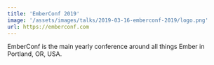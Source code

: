 ```yaml
---
title: 'EmberConf 2019'
image: '/assets/images/talks/2019-03-16-emberconf-2019/logo.png'
url: https://emberconf.com
---
```


EmberConf is the main yearly conference around all things Ember in Portland, OR,
USA.
